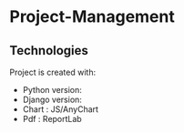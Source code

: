 # Project-Management
## Technologies
Project is created with:
* Python version:
* Django version: 
* Chart : JS/AnyChart
* Pdf : ReportLab
